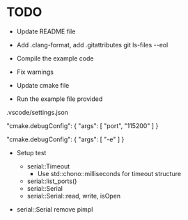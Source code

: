# TODO

- Update README file
- Add .clang-format, add .gitattributes
	git ls-files --eol
- Compile the example code
- Fix warnings
- Update cmake file

- Run the example file provided

.vscode/settings.json

"cmake.debugConfig": {
        "args": [
            "port", "115200"
        ]
    }

"cmake.debugConfig": {
        "args": [
            "-e"
        ]
    }

- Setup test
	- serial::Timeout
		- Use std::chono::milliseconds for timeout structure
	- serial::list_ports()
	- serial::Serial
	- serial::Serial::read, write, isOpen

- serial::Serial remove pimpl
